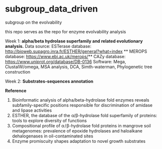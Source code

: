 # subgroup_data_driven
subgroup on the evolvability


this repo serves as the repo for enzyme evolvability analysis

Week 1: **alpha/beta hydrolase superfamily and related evolutionary analysis.** 
        Data source:
		ESTerase database: http://bioweb.supagro.inra.fr/ESTHER/general?what=index **
		MEROPS database: https://www.ebi.ac.uk/merops/**
		CAZy database: https://www.uniprot.org/database/DB-0136 
	Software: 
		Mega, ClustalW/omega, MSA analysis, DCA, Simth-waterman, Phylogenetic tree construction

Week 2: **Substrates-sequences annotation**












**Reference**
1. Bioinformatic analysis of alpha/beta-hydrolase fold enzymes reveals subfamily-specific positions responsible for discrimination of amidase and lipase activities
2. ESTHER, the database of the α/β-hydrolase fold superfamily of proteins: tools to explore diversity of functions
3. Compositional profile of α / β-hydrolase fold proteins in mangrove soil metagenomes: prevalence of epoxide hydrolases and haloalkane dehalogenases in oil-contaminated sites
4. Enzyme promiscuity shapes adaptation to novel growth substrates
